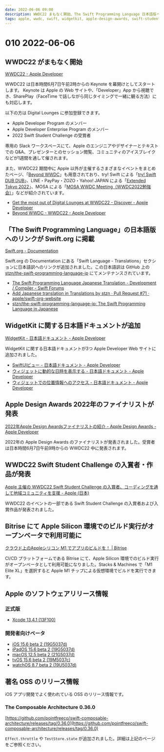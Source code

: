 ```yaml
---
date: 2022-06-06 09:00
description: WWDC22 まもなく開始、The Swift Programming Language 日本語版へのリンクが Swift.org に掲載、WidgetKit 日本語ドキュメント追加、Bitrise で Apple Silicon 環境がオープンベータに、ほか
tags: apple, wwdc, swift, widgetkit, apple-design-awards, swift-student-challenge, bitrise, xcode, ios, ipados, macos, tvos, watchos
---
```

# 010 2022-06-06

## WWDC22 がまもなく開始

[WWDC22 - Apple Developer](https://developer.apple.com/wwdc22/)

WWDC22 は日本時間6月7日午前2時からの Keynote を幕開けとしてスタートします。
Keynote は Apple の Web サイトや、「Developer」App から視聴でき、SharePlay（FaceTime で話しながら同じタイミングで一緒に観る方法）にも対応します。

以下の方は Digital Lounges に参加登録できます。

- Apple Developer Program のメンバー
- Apple Developer Enterprise Program のメンバー
- 2022 Swift Student Challenge の受賞者

専用の Slack ワークスペースにて、Apple のエンジニアやデザイナーとテキストでの Q&A、プレゼンターとのセッション閲覧、コミュニティのアイスブレイクなどが1週間を通して催されます。

また、WWDC22 期間中に Apple 以外が主催するさまざまなイベントをまとめたページ、「[Beyond WWDC](https://developer.apple.com/wwdc22/beyond-wwdc/)」も用意されており、try! Swift による「[try! Swift DUB DUB](https://www.tryswift.co/dub-dub)」、LINE・PayPay・ZOZO・Yahoo! JAPAN による「[Extended Tokyo 2022](https://yj-meetup.connpass.com/event/247614/)」、MOSA による「[MOSA WWDC Meeting（WWDC2022勉強会）](https://mosa.connpass.com/event/247932/)」などが紹介されています。

- [Get the most out of Digital Lounges at WWDC22 - Discover - Apple Developer](https://developer.apple.com/news/?id=735utu4s)
- [Beyond WWDC - WWDC22 - Apple Developer](https://developer.apple.com/wwdc22/beyond-wwdc/)

## 「The Swift Programming Language」の日本語版へのリンクが Swift.org に掲載

[Swift.org - Documentation](https://www.swift.org/documentation/)

Swift.org の Documentation にある「Swift Language - Translations」セクションに日本語訳へのリンクが追加されました。この日本語訳は GitHub 上の [stzn/the-swift-programming-language-jp](https://github.com/stzn/the-swift-programming-language-jp) にてメンテナンスされています。

- [The Swift Programming Language Japanese Translation - Development / Compiler - Swift Forums](https://forums.swift.org/t/the-swift-programming-language-japanese-translation/57715)
- [Add Japanese translation in Translations by stzn · Pull Request #71 · apple/swift-org-website](https://github.com/apple/swift-org-website/pull/71)
- [stzn/the-swift-programming-language-jp: The Swift Programming Language in Japanese](https://github.com/stzn/the-swift-programming-language-jp)

## WidgetKit に関する日本語ドキュメントが追加

[WidgetKit - 日本語ドキュメント - Apple Developer](https://developer.apple.com/jp/documentation/widgetkit/)

WidgetKit に関する日本語ドキュメントが3つ Apple Developer Web サイトに追加されました。

- [SwiftUIビュー - 日本語ドキュメント - Apple Developer](https://developer.apple.com/jp/documentation/widgetkit/swiftui-views/)
- [ウィジェットに動的な日時を表示する - 日本語ドキュメント - Apple Developer](https://developer.apple.com/jp/documentation/widgetkit/displaying-dynamic-dates/)
- [ウィジェットでの位置情報へのアクセス - 日本語ドキュメント - Apple Developer](https://developer.apple.com/jp/documentation/widgetkit/accessing-location-information-in-widgets/)

## Apple Design Awards 2022年のファイナリストが発表

[2022年Apple Design Awardsファイナリストの紹介 - Apple Design Awards - Apple Developer](https://developer.apple.com/jp/design/awards/)

2022年の Apple Design Awards のファイナリストが発表されました。受賞者は日本時間6月7日午前9時からの WWDC22 中に発表されます。

## WWDC22 Swift Student Challenge の入賞者・作品が発表

[Apple 主催の WWDC22 Swift Student Challenge の入賞者、コーディングを通して地域コミュニティを支援 - Apple (日本)](https://nr.apple.com/d2I7m199q6)

WWDC22 のイベントの一部である Swift Student Challenge の入賞者および入賞作品が発表されました。

## Bitrise にて Apple Silicon 環境でのビルド実行がオープンベータで利用可能に

[クラウド上のAppleシリコン M1 でアプリのビルドを！ | Bitrise](https://blog.bitrise.io/post/build-your-app-on-scalable-m1-apple-silicon-in-the-cloud-jp)

CI/CD プラットフォームである Bitrise にて、Apple Silicon 環境でのビルド実行がオープンベータとして利用可能になりました。Stacks & Machines で「M1 Elite XL」を選択すると Apple M1 チップによる仮想環境でビルドを実行できます。

## Apple のソフトウェアリリース情報

### 正式版

- [Xcode 13.4.1 (13F100)](https://developer.apple.com/news/releases/?id=06022022a)

### 開発者向けベータ

- [iOS 15.6 beta 2 (19G5037d)](https://developer.apple.com/news/releases/?id=05312022d)
- [iPadOS 15.6 beta 2 (19G5037d)](https://developer.apple.com/news/releases/?id=05312022c)
- [macOS 12.5 beta 2 (21G5037d)](https://developer.apple.com/news/releases/?id=05312022e)
- [tvOS 15.6 beta 2 (19M5037c)](https://developer.apple.com/news/releases/?id=05312022a)
- [watchOS 8.7 beta 2 (19U5037d)](https://developer.apple.com/news/releases/?id=05312022b)

## 著名 OSS のリリース情報

iOS アプリ開発でよく使われている OSS のリリース情報です。

### The Composable Architecture 0.36.0

[https://github.com/pointfreeco/swift-composable-architecture/releases/tag/0.36.0](https://github.com/pointfreeco/swift-composable-architecture/releases/tag/0.36.0)

`Effect.throttle` や `TestStore.state` が追加されました。詳細は上記のページをご参照ください。
